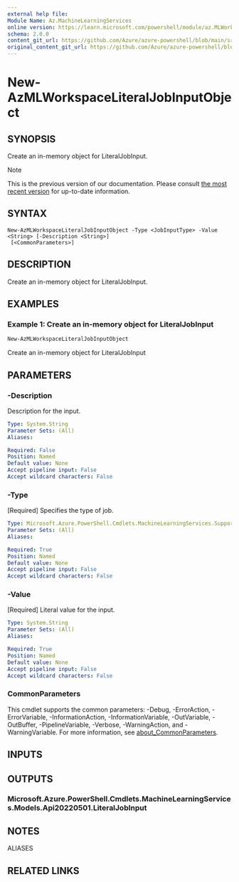 ```yaml
---
external help file:
Module Name: Az.MachineLearningServices
online version: https://learn.microsoft.com/powershell/module/az.MLWorkspace/new-AzMLWorkspaceLiteralJobInputObject
schema: 2.0.0
content_git_url: https://github.com/Azure/azure-powershell/blob/main/src/MachineLearningServices/help/New-AzMLWorkspaceLiteralJobInputObject.md
original_content_git_url: https://github.com/Azure/azure-powershell/blob/main/src/MachineLearningServices/help/New-AzMLWorkspaceLiteralJobInputObject.md
---
```


# New-AzMLWorkspaceLiteralJobInputObject

## SYNOPSIS
Create an in-memory object for LiteralJobInput.

> [!NOTE]
>This is the previous version of our documentation. Please consult [the most recent version](/powershell/module/az.machinelearningservices/new-azmlworkspaceliteraljobinputobject) for up-to-date information.

## SYNTAX

```
New-AzMLWorkspaceLiteralJobInputObject -Type <JobInputType> -Value <String> [-Description <String>]
 [<CommonParameters>]
```

## DESCRIPTION
Create an in-memory object for LiteralJobInput.

## EXAMPLES

### Example 1: Create an in-memory object for LiteralJobInput
```powershell
New-AzMLWorkspaceLiteralJobInputObject
```

Create an in-memory object for LiteralJobInput

## PARAMETERS

### -Description
Description for the input.

```yaml
Type: System.String
Parameter Sets: (All)
Aliases:

Required: False
Position: Named
Default value: None
Accept pipeline input: False
Accept wildcard characters: False
```

### -Type
[Required] Specifies the type of job.

```yaml
Type: Microsoft.Azure.PowerShell.Cmdlets.MachineLearningServices.Support.JobInputType
Parameter Sets: (All)
Aliases:

Required: True
Position: Named
Default value: None
Accept pipeline input: False
Accept wildcard characters: False
```

### -Value
[Required] Literal value for the input.

```yaml
Type: System.String
Parameter Sets: (All)
Aliases:

Required: True
Position: Named
Default value: None
Accept pipeline input: False
Accept wildcard characters: False
```

### CommonParameters
This cmdlet supports the common parameters: -Debug, -ErrorAction, -ErrorVariable, -InformationAction, -InformationVariable, -OutVariable, -OutBuffer, -PipelineVariable, -Verbose, -WarningAction, and -WarningVariable. For more information, see [about_CommonParameters](http://go.microsoft.com/fwlink/?LinkID=113216).

## INPUTS

## OUTPUTS

### Microsoft.Azure.PowerShell.Cmdlets.MachineLearningServices.Models.Api20220501.LiteralJobInput

## NOTES

ALIASES

## RELATED LINKS

